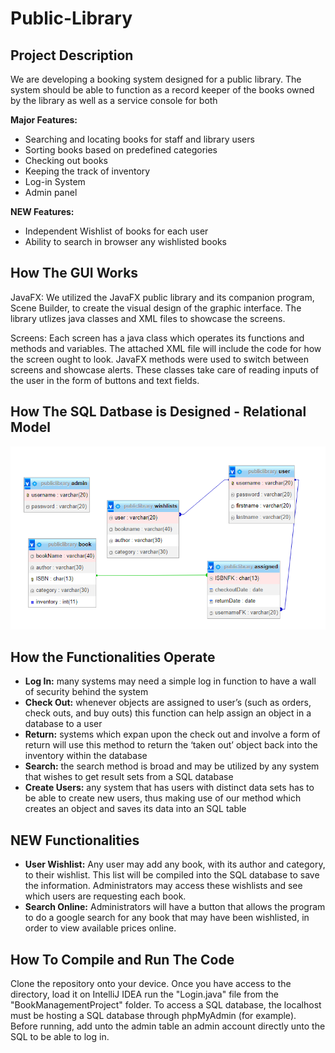 # Public-Library

<h2>Project Description</h2>
We are developing a booking system designed for a public library. The system should be able to function as a record keeper of the books owned by the library as well as a service console for both 

**Major Features:**
- Searching and locating books for staff and library users
- Sorting books based on predefined categories
- Checking out books
- Keeping the track of inventory 
- Log-in System
- Admin panel

**NEW Features:**
- Independent Wishlist of books for each user
- Ability to search in browser any wishlisted books

<h2> How The GUI Works</h2>

JavaFX: We utilized the JavaFX public library and its companion program, Scene Builder, to create the visual design of the graphic interface. The library utlizes java classes and XML files to showcase the screens.

Screens: Each screen has a java class which operates its functions and methods and variables. The attached XML file will include the code for how the screen ought to look. JavaFX methods were used to switch between screens and showcase alerts. These classes take care of reading inputs of the user in the form of buttons and text fields.

<h2>How The SQL Datbase is Designed - Relational Model</h2>
<img width="949" alt="Screen Shot 2022-11-08 at 1 13 08 PM" src="https://github.com/Grssmn/Public-Library-Management-System/blob/main/SQL%20Image.png">

<h2>How the Functionalities Operate</h2>
<ul>
  <li><strong>Log In:</strong> many systems may need a simple log in function to have a wall of security behind the system</li>
  <li><strong>Check Out:</strong> whenever objects are assigned to user’s (such as orders, check outs, and buy outs) this function can help assign an object in a database to a user
</li>
  <li><strong>Return:</strong> systems which expan upon the check out and involve a form of return will use this method to return the ‘taken out’ object back into the inventory within the database
</li>
  <li><strong>Search:</strong> the search method is broad and may be utilized by any system that wishes to get result sets from a SQL database
</li>
  <li><strong>Create Users:</strong> any system that has users with distinct data sets has to be able to create new users, thus making use of our method which creates an object and saves its data into an SQL table
</li>
</ul>
<h2>NEW Functionalities</h2>
<ul>
  <li><strong>User Wishlist:</strong> Any user may add any book, with its author and category, to their wishlist. This list will be compiled into the SQL database to save the information. Administrators may access these wishlists and see which users are requesting each book.
</li>
  <li><strong>Search Online:</strong> Administrators will have a button that allows the program to do a google search for any book that may have been wishlisted, in order to view available prices online.
  </li>
</ul>

<h2>How To Compile and Run The Code</h2>
Clone the repository onto your device. Once you have access to the directory, load it on IntelliJ IDEA run the "Login.java" file from the "BookManagementProject" folder. To access a SQL database, the localhost must be hosting a SQL database through phpMyAdmin (for example). Before running, add unto the admin table an admin account directly unto the SQL to be able to log in.
